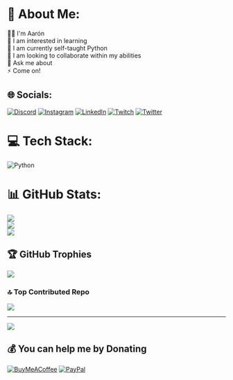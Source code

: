 # 💫 About Me:

 🙋‍♂ I'm Aarón<br> 👀 I am interested in learning<br>🌱 I am currently self-taught Python <br>👯 I am looking to collaborate within my abilities<br>💬 Ask me about<br>⚡ Come on!


## 🌐 Socials:
[![Discord](https://img.shields.io/badge/Discord-%237289DA.svg?logo=discord&logoColor=white)](https://discord.gg/218047000761991168) [![Instagram](https://img.shields.io/badge/Instagram-%23E4405F.svg?logo=Instagram&logoColor=white)](https://instagram.com/Fantan_8J) [![LinkedIn](https://img.shields.io/badge/LinkedIn-%230077B5.svg?logo=linkedin&logoColor=white)](https://linkedin.com/in/aaron-planas-2b44b2253/) [![Twitch](https://img.shields.io/badge/Twitch-%239146FF.svg?logo=Twitch&logoColor=white)](https://twitch.tv/Fantan) [![Twitter](https://img.shields.io/badge/Twitter-%231DA1F2.svg?logo=Twitter&logoColor=white)](https://twitter.com/Fantan_) 

# 💻 Tech Stack:
![Python](https://img.shields.io/badge/python-3670A0?style=plastic&logo=python&logoColor=ffdd54)
# 📊 GitHub Stats:
![](https://github-readme-stats.vercel.app/api?username=MrFantan&theme=dark&hide_border=false&include_all_commits=true&count_private=true)<br/>
![](https://github-readme-streak-stats.herokuapp.com/?user=MrFantan&theme=dark&hide_border=false)<br/>
![](https://github-readme-stats.vercel.app/api/top-langs/?username=MrFantan&theme=dark&hide_border=false&include_all_commits=true&count_private=true&layout=compact)

## 🏆 GitHub Trophies
![](https://github-profile-trophy.vercel.app/?username=MrFantan&theme=juicyfresh&no-frame=false&no-bg=true&margin-w=4)

### 🔝 Top Contributed Repo
![](https://github-contributor-stats.vercel.app/api?username=MrFantan&limit=5&theme=dark&combine_all_yearly_contributions=true)

---
[![](https://visitcount.itsvg.in/api?id=MrFantan&icon=0&color=5)](https://visitcount.itsvg.in)

  ## 💰 You can help me by Donating
  [![BuyMeACoffee](https://img.shields.io/badge/Buy%20Me%20a%20Coffee-ffdd00?style=for-the-badge&logo=buy-me-a-coffee&logoColor=black)](https://buymeacoffee.com/Fantan) [![PayPal](https://img.shields.io/badge/PayPal-00457C?style=for-the-badge&logo=paypal&logoColor=white)](https://paypal.me/fantan) 

  
<!-- Proudly created with GPRM ( https://gprm.itsvg.in ) -->
